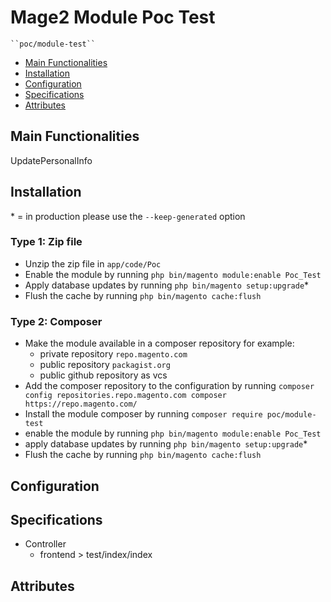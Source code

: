 # Mage2 Module Poc Test

    ``poc/module-test``

 - [Main Functionalities](#markdown-header-main-functionalities)
 - [Installation](#markdown-header-installation)
 - [Configuration](#markdown-header-configuration)
 - [Specifications](#markdown-header-specifications)
 - [Attributes](#markdown-header-attributes)


## Main Functionalities
UpdatePersonalInfo

## Installation
\* = in production please use the `--keep-generated` option

### Type 1: Zip file

 - Unzip the zip file in `app/code/Poc`
 - Enable the module by running `php bin/magento module:enable Poc_Test`
 - Apply database updates by running `php bin/magento setup:upgrade`\*
 - Flush the cache by running `php bin/magento cache:flush`

### Type 2: Composer

 - Make the module available in a composer repository for example:
    - private repository `repo.magento.com`
    - public repository `packagist.org`
    - public github repository as vcs
 - Add the composer repository to the configuration by running `composer config repositories.repo.magento.com composer https://repo.magento.com/`
 - Install the module composer by running `composer require poc/module-test`
 - enable the module by running `php bin/magento module:enable Poc_Test`
 - apply database updates by running `php bin/magento setup:upgrade`\*
 - Flush the cache by running `php bin/magento cache:flush`


## Configuration




## Specifications

 - Controller
	- frontend > test/index/index


## Attributes



